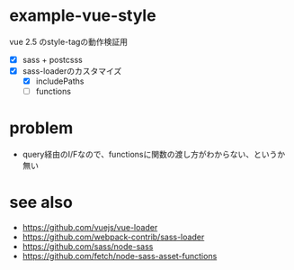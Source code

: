 # example-vue-style
vue 2.5 のstyle-tagの動作検証用

* [x] sass + postcsss
* [x] sass-loaderのカスタマイズ
  * [x] includePaths
  * [ ] functions

# problem

* query経由のI/Fなので、functionsに関数の渡し方がわからない、というか無い

# see also

* https://github.com/vuejs/vue-loader
* https://github.com/webpack-contrib/sass-loader
* https://github.com/sass/node-sass
* https://github.com/fetch/node-sass-asset-functions
